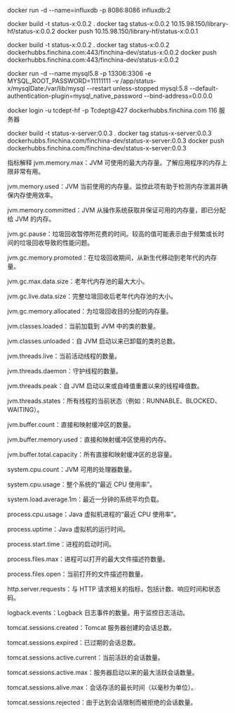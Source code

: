 

docker run -d --name=influxdb -p 8086:8086 influxdb:2


docker build -t status-x:0.0.2 .
docker tag status-x:0.0.2 10.15.98.150/library-hf/status-x:0.0.2
docker push 10.15.98.150/library-hf/status-x:0.0.1

docker build -t status-x:0.0.2 .
docker tag status-x:0.0.2 dockerhubbs.finchina.com:443/finchina-dev/status-x:0.0.2
docker push dockerhubbs.finchina.com:443/finchina-dev/status-x:0.0.2 


docker run -d --name mysql5.8 -p 13306:3306 -e MYSQL_ROOT_PASSWORD=11111111 -v /app/status-x/mysqlDate:/var/lib/mysql --restart unless-stopped mysql:5.8 --default-authentication-plugin=mysql_native_password --bind-address=0.0.0.0

docker login -u tcdept-hf -p Tcdept@427 dockerhubbs.finchina.com
116 服务器

docker build -t status-x-server:0.0.3 .
docker tag status-x-server:0.0.3 dockerhubbs.finchina.com/finchina-dev/status-x-server:0.0.3
docker push dockerhubbs.finchina.com/finchina-dev/status-x-server:0.0.3 



指标解释
jvm.memory.max：JVM 可使用的最大内存量。了解应用程序的内存上限非常有用。

jvm.memory.used：JVM 当前使用的内存量。监控此项有助于检测内存泄漏并确保内存使用效率。

jvm.memory.committed：JVM 从操作系统获取并保证可用的内存量，即已分配给 JVM 的内存。

jvm.gc.pause：垃圾回收暂停所花费的时间。较高的值可能表示由于频繁或长时间的垃圾回收导致的性能问题。

jvm.gc.memory.promoted：在垃圾回收期间，从新生代移动到老年代的内存量。

jvm.gc.max.data.size：老年代内存池的最大大小。

jvm.gc.live.data.size：完整垃圾回收后老年代内存池的大小。

jvm.gc.memory.allocated：为垃圾回收目的分配的内存量。

jvm.classes.loaded：当前加载到 JVM 中的类的数量。

jvm.classes.unloaded：自 JVM 启动以来已卸载的类的总数。

jvm.threads.live：当前活动线程的数量。

jvm.threads.daemon：守护线程的数量。

jvm.threads.peak：自 JVM 启动以来或自峰值重置以来的线程峰值数。

jvm.threads.states：所有线程的当前状态（例如：RUNNABLE、BLOCKED、WAITING）。

jvm.buffer.count：直接和映射缓冲区的数量。

jvm.buffer.memory.used：直接和映射缓冲区使用的内存。

jvm.buffer.total.capacity：所有直接和映射缓冲区的总容量。

system.cpu.count：JVM 可用的处理器数量。

system.cpu.usage：整个系统的“最近 CPU 使用率”。

system.load.average.1m：最近一分钟的系统平均负载。

process.cpu.usage：Java 虚拟机进程的“最近 CPU 使用率”。

process.uptime：Java 虚拟机的运行时间。

process.start.time：进程的启动时间。

process.files.max：进程可以打开的最大文件描述符数量。

process.files.open：当前打开的文件描述符数量。

http.server.requests：与 HTTP 请求相关的指标，包括计数、响应时间和状态码。

logback.events：Logback 日志事件的数量。用于监控日志活动。

tomcat.sessions.created：Tomcat 服务器创建的会话总数。

tomcat.sessions.expired：已过期的会话总数。

tomcat.sessions.active.current：当前活跃的会话数量。

tomcat.sessions.active.max：服务器启动以来的最大活跃会话数量。

tomcat.sessions.alive.max：会话存活的最长时间（以毫秒为单位）。

tomcat.sessions.rejected：由于达到会话限制而被拒绝的会话数量。